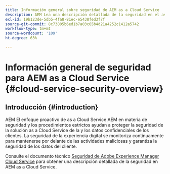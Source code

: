 ```yaml
---
title: Información general sobre seguridad de AEM as a Cloud Service
description: AEM Lea una descripción detallada de la seguridad en el as a Cloud Service
exl-id: 19b123de-5db5-4fa8-81ec-e5438fed3f7f
source-git-commit: 8c73805b6ed1b7a03c65b4d21a4252c1412a5742
workflow-type: tm+mt
source-wordcount: '109'
ht-degree: 63%

---
```


# Información general de seguridad para AEM as a Cloud Service {#cloud-service-security-overview}

## Introducción {#introduction}

AEM El enfoque proactivo de as a Cloud Service AEM en materia de seguridad y los procedimientos estrictos ayudan a proteger la seguridad de la solución as a Cloud Service de la y los datos confidenciales de los clientes. La seguridad de la experiencia digital se monitoriza continuamente para mantenerse por delante de las actividades maliciosas y garantiza la seguridad de los datos del cliente.

Consulte el documento técnico [Seguridad de Adobe Experience Manager Cloud Service](https://www.adobe.com/content/dam/cc/en/security/pdfs/AEMCloudService_Security_Overview.pdf) para obtener una descripción detallada de la seguridad en AEM as a Cloud Service.
